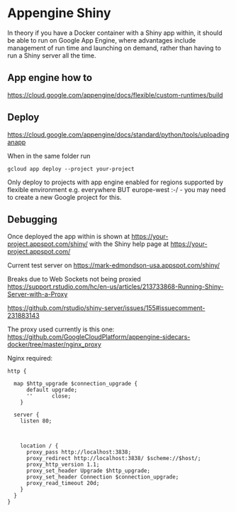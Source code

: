 # Appengine Shiny

In theory if you have a Docker container with a Shiny app within, it should be able to run on Google App Engine, where advantages include management of run time and launching on demand, rather than having to run a Shiny server all the time. 

## App engine how to

https://cloud.google.com/appengine/docs/flexible/custom-runtimes/build

## Deploy

https://cloud.google.com/appengine/docs/standard/python/tools/uploadinganapp

When in the same folder run

```
gcloud app deploy --project your-project
```

Only deploy to projects with app engine enabled for regions supported by flexible environment e.g. everywhere BUT europe-west :-/ - you may need to create a new Google project for this. 


## Debugging

Once deployed the app within is shown at https://your-project.appspot.com/shiny/ with the Shiny help page at https://your-project.appspot.com/

Current test server on https://mark-edmondson-usa.appspot.com/shiny/

Breaks due to Web Sockets not being proxied https://support.rstudio.com/hc/en-us/articles/213733868-Running-Shiny-Server-with-a-Proxy

https://github.com/rstudio/shiny-server/issues/155#issuecomment-231883143

The proxy used currently is this one:
https://github.com/GoogleCloudPlatform/appengine-sidecars-docker/tree/master/nginx_proxy

Nginx required:

```
http {

  map $http_upgrade $connection_upgrade {
      default upgrade;
      ''      close;
    }

  server {
    listen 80;
    

    
    location / {
      proxy_pass http://localhost:3838;
      proxy_redirect http://localhost:3838/ $scheme://$host/;
      proxy_http_version 1.1;
      proxy_set_header Upgrade $http_upgrade;
      proxy_set_header Connection $connection_upgrade;
      proxy_read_timeout 20d;
    }
  }
}
```